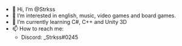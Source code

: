 - 👋 Hi, I’m @Strkss
- 👀 I’m interested in english, music, video games and board games.
- 🌱 I’m currently learning C#, C++ and Unity 3D
- 📫 How to reach me:
  + Discord: _Strkss#0245

<!---
Strkss/Strkss is a ✨ special ✨ repository because its `README.md` (this file) appears on your GitHub profile.
You can click the Preview link to take a look at your changes.
--->
